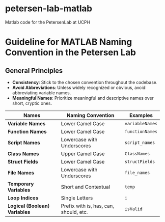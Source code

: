 # petersen-lab-matlab
Matlab code for the PetersenLab at UCPH

# Guideline for MATLAB Naming Convention in the Petersen Lab

## General Principles
- **Consistency**: Stick to the chosen convention throughout the codebase.
- **Avoid Abbreviations**: Unless widely recognized or obvious, avoid abbreviating variable names.
- **Meaningful Names**: Prioritize meaningful and descriptive names over short, cryptic ones.

| Names                          | Naming Convention               | Examples            |
|--------------------------------|---------------------------------|---------------------|
| **Variable Names**             | Lower Camel Case                | `variableNames`     |
| **Function Names**             | Lower Camel Case                | `functionNames`     |
| **Script Names**               | Lowercase with Underscores      | `script_names`      |
| **Class Names**                | Upper Camel Case                | `ClassNames`        |
| **Struct Fields**              | Lower Camel Case                | `structFields`      |
| **File Names**                 | Lowercase with Underscores      | `file_names`        |
| **Temporary Variables**        | Short and Contextual            | `temp`              |
| **Loop Indices**               | Single Letters                  | `i`                 |
| **Logical (Boolean) Variables**| Prefix with is, has, can, should, etc. | `isValid`        |
